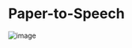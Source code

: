 # Paper-to-Speech

![image](https://github.com/Kihoon9498/Paper-to-Speech-/assets/121469546/4a829a6b-df55-490e-8675-55e735fc9550)
